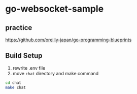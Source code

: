 # go-websocket-sample

## practice
https://github.com/oreilly-japan/go-programming-blueprints


## Build Setup

1. rewrite .env file
1. move `chat` directory and make command
```bash
cd chat
make chat
```
